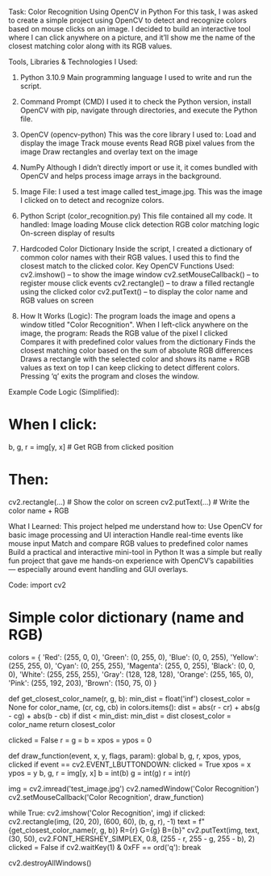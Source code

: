 Task: Color Recognition Using OpenCV in Python
For this task, I was asked to create a simple project using OpenCV to detect and recognize colors based on mouse clicks on an image. I decided to build an interactive tool where I can click anywhere on a picture, and it’ll show me the name of the closest matching color along with its RGB values.

Tools, Libraries & Technologies I Used:
1. Python 3.10.9
Main programming language I used to write and run the script.

2. Command Prompt (CMD)
I used it to check the Python version, install OpenCV with pip, navigate through directories, and execute the Python file.

3. OpenCV (opencv-python)
This was the core library I used to:
Load and display the image
Track mouse events
Read RGB pixel values from the image
Draw rectangles and overlay text on the image

4. NumPy
Although I didn’t directly import or use it, it comes bundled with OpenCV and helps process image arrays in the background.

5. Image File:
I used a test image called test_image.jpg. This was the image I clicked on to detect and recognize colors.

6. Python Script (color_recognition.py)
This file contained all my code. It handled:
Image loading
Mouse click detection
RGB color matching logic
On-screen display of results

7. Hardcoded Color Dictionary
Inside the script, I created a dictionary of common color names with their RGB values. I used this to find the closest match to the clicked color.
Key OpenCV Functions Used:
cv2.imshow() – to show the image window
cv2.setMouseCallback() – to register mouse click events
cv2.rectangle() – to draw a filled rectangle using the clicked color
cv2.putText() – to display the color name and RGB values on screen

8. How It Works (Logic):
The program loads the image and opens a window titled "Color Recognition".
When I left-click anywhere on the image, the program:
Reads the RGB value of the pixel I clicked
Compares it with predefined color values from the dictionary
Finds the closest matching color based on the sum of absolute RGB differences
Draws a rectangle with the selected color and shows its name + RGB values as text on top
I can keep clicking to detect different colors.
Pressing ‘q’ exits the program and closes the window.

Example Code Logic (Simplified):
# When I click:
b, g, r = img[y, x]  # Get RGB from clicked position
# Then:
cv2.rectangle(...)   # Show the color on screen
cv2.putText(...)     # Write the color name + RGB

What I Learned:
This project helped me understand how to:
Use OpenCV for basic image processing and UI interaction
Handle real-time events like mouse input
Match and compare RGB values to predefined color names
Build a practical and interactive mini-tool in Python
It was a simple but really fun project that gave me hands-on experience with OpenCV’s capabilities — especially around event handling and GUI overlays.




Code: 
import cv2

# Simple color dictionary (name and RGB)
colors = {
    'Red': (255, 0, 0),
    'Green': (0, 255, 0),
    'Blue': (0, 0, 255),
    'Yellow': (255, 255, 0),
    'Cyan': (0, 255, 255),
    'Magenta': (255, 0, 255),
    'Black': (0, 0, 0),
    'White': (255, 255, 255),
    'Gray': (128, 128, 128),
    'Orange': (255, 165, 0),
    'Pink': (255, 192, 203),
    'Brown': (150, 75, 0)
}

def get_closest_color_name(r, g, b):
    min_dist = float('inf')
    closest_color = None
    for color_name, (cr, cg, cb) in colors.items():
        dist = abs(r - cr) + abs(g - cg) + abs(b - cb)
        if dist < min_dist:
            min_dist = dist
            closest_color = color_name
    return closest_color

clicked = False
r = g = b = xpos = ypos = 0

def draw_function(event, x, y, flags, param):
    global b, g, r, xpos, ypos, clicked
    if event == cv2.EVENT_LBUTTONDOWN:
        clicked = True
        xpos = x
        ypos = y
        b, g, r = img[y, x]
        b = int(b)
        g = int(g)
        r = int(r)

img = cv2.imread('test_image.jpg')
cv2.namedWindow('Color Recognition')
cv2.setMouseCallback('Color Recognition', draw_function)

while True:
    cv2.imshow('Color Recognition', img)
    if clicked:
        cv2.rectangle(img, (20, 20), (600, 60), (b, g, r), -1)
        text = f"{get_closest_color_name(r, g, b)} R={r} G={g} B={b}"
        cv2.putText(img, text, (30, 50), cv2.FONT_HERSHEY_SIMPLEX, 0.8,
                    (255 - r, 255 - g, 255 - b), 2)
        clicked = False
    if cv2.waitKey(1) & 0xFF == ord('q'):
        break

cv2.destroyAllWindows()
